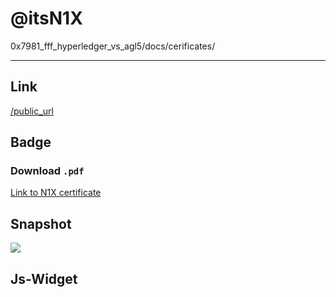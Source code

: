 # @itsN1X

0x7981_fff_hyperledger_vs_agl5/docs/cerificates/

---

## Link

[/public_url](https://www.youracclaim.com/badges/e65a468e-136d-4230-9daf-7f53190e2f7b/public_url)


## Badge

### Download `.pdf`

[Link to N1X certificate](cerificates/IBM_Blockchain_Essentials_Badge20180729-11-1px1f3q.pdf)

## Snapshot

![](cerificates/ibm-blockchain-essentials.png)

## Js-Widget

  <div data-iframe-width="150" data-iframe-height="270" data-share-badge-id="e65a468e-136d-4230-9daf-7f53190e2f7b"></div>
  <script type="text/javascript">
    (function() {
      var s = document.createElement('script');
      s.type = 'text/javascript';
      s.async = true;
      s.src = '//cdn.youracclaim.com/assets/utilities/embed.js';
      var o = document.getElementsByTagName('script')[0];
      o.parentNode.insertBefore(s, o);
      })();
  </script>
